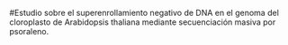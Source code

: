 #Estudio sobre el superenrollamiento negativo de DNA en el genoma del cloroplasto de Arabidopsis thaliana mediante secuenciación masiva por psoraleno.
